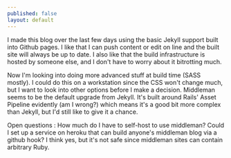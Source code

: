 ```yaml
---
published: false
layout: default
---
```


I made this blog over the last few days using the basic Jekyll support built into Github pages. I like that I can push content or edit on line and the built site will always be up to date. I also like that the build infrastructure is hosted by someone else, and I don't have to worry about it bitrotting much.

Now I'm looking into doing more advanced stuff at build time (SASS mostly). I could do this on a workstation since the CSS won't change much, but I want to look into other options before I make a decision. Middleman seems to be the default upgrade from Jekyll. It's built around Rails' Asset Pipeline evidently (am I wrong?) which means it's a good bit more complex than Jekyll, but I'd still like to give it a chance.

Open questions
: How much do I have to self-host to use middleman? Could I set up a service on heroku that can build anyone's middleman blog via a github hook? I think yes, but it's not safe since middleman sites can contain arbitrary Ruby.
